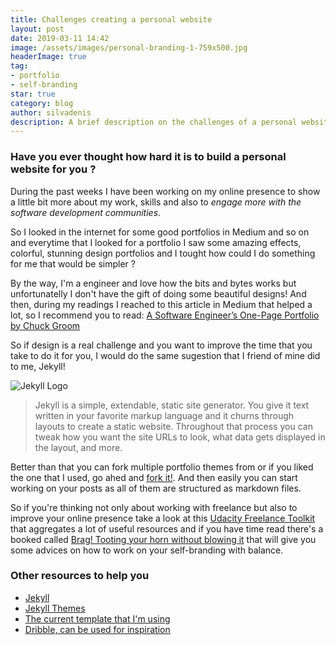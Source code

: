 ```yaml
---
title: Challenges creating a personal website
layout: post
date: 2019-03-11 14:42
image: /assets/images/personal-branding-1-759x500.jpg
headerImage: true
tag:
- portfolio
- self-branding
star: true
category: blog
author: silvadenis
description: A brief description on the challenges of a personal website
---
```


### Have you ever thought how hard it is to build a personal website for you ?

During the past weeks I have been working on my online presence to show a little bit more about my work, skills and also to *engage more with the software development communities*.

So I looked in the internet for some good portfolios in Medium and so on and everytime that I looked for a portfolio I saw some amazing effects,  colorful, stunning design portfolios and I tought how could I do something for me that would be simpler ?

By the way, I'm a engineer and love how the bits and bytes works but unfortunatelly I don't have the gift of doing some beautiful designs!
And then, during my readings I reached to this article in Medium that helped a lot, so I recommend you to read: [A Software Engineer’s One-Page Portfolio by Chuck Groom](https://medium.com/@cgroom/a-software-engineers-one-page-portfolio-4f85ab8a20d1)

So if design is a real challenge and you want to improve the time that you take to do it for you, I would do the same sugestion that I friend of mine did to me, Jekyll!

![Jekyll Logo](../assets/images/jekyll-logo-light-solid.png)

> Jekyll is a simple, extendable, static site generator. You give it text written in your favorite markup language and it churns through layouts to create a static website. Throughout that process you can tweak how you want the site URLs to look, what data gets displayed in the layout, and more.

Better than that you can fork multiple portfolio themes from  or if you liked the one that I used, go ahed and [fork it!](https://github.com/sergiokopplin/indigo). And then easily you can start working on your posts as all of them are structured as markdown files.

So if you're thinking not only about working with freelance but also to improve your online presence take a look at this [Udacity Freelance Toolkit](https://career-resource-center.udacity.com/udacity-freelance-toolkit) that aggregates a lot of useful resources and if you have time read there's a booked called [Brag! Tooting your horn without blowing it](https://www.amazon.com/Brag-Tooting-Your-without-Blowing-ebook/dp/B001J2UVA2) that will give you some advices on how to work on your self-branding with balance.

### Other resources to help you

* [Jekyll](https://jekyllrb.com/)
* [Jekyll Themes](http://jekyllthemes.org/)
* [The current template that I'm using](https://github.com/sergiokopplin/indigo)
* [Dribble, can be used for inspiration](https://dribbble.com/)
